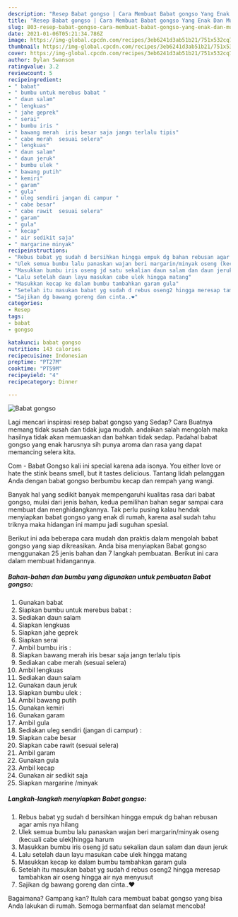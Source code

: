 ```yaml
---
description: "Resep Babat gongso | Cara Membuat Babat gongso Yang Enak Dan Mudah"
title: "Resep Babat gongso | Cara Membuat Babat gongso Yang Enak Dan Mudah"
slug: 803-resep-babat-gongso-cara-membuat-babat-gongso-yang-enak-dan-mudah
date: 2021-01-06T05:21:34.786Z
image: https://img-global.cpcdn.com/recipes/3eb6241d3ab51b21/751x532cq70/babat-gongso-foto-resep-utama.jpg
thumbnail: https://img-global.cpcdn.com/recipes/3eb6241d3ab51b21/751x532cq70/babat-gongso-foto-resep-utama.jpg
cover: https://img-global.cpcdn.com/recipes/3eb6241d3ab51b21/751x532cq70/babat-gongso-foto-resep-utama.jpg
author: Dylan Swanson
ratingvalue: 3.2
reviewcount: 5
recipeingredient:
- " babat"
- " bumbu untuk merebus babat "
- " daun salam"
- " lengkuas"
- " jahe geprek"
- " serai"
- " bumbu iris "
- " bawang merah  iris besar saja jangn terlalu tipis"
- " cabe merah  sesuai selera"
- " lengkuas"
- " daun salam"
- " daun jeruk"
- " bumbu ulek "
- " bawang putih"
- " kemiri"
- " garam"
- " gula"
- " uleg sendiri jangan di campur "
- " cabe besar"
- " cabe rawit  sesuai selera"
- " garam"
- " gula"
- " kecap"
- " air sedikit saja"
- " margarine minyak"
recipeinstructions:
- "Rebus babat yg sudah d bersihkan hingga empuk dg bahan rebusan agar amis nya hilang"
- "Ulek semua bumbu lalu panaskan wajan beri margarin/minyak oseng (kecuali cabe ulek)hingga harum"
- "Masukkan bumbu iris oseng jd satu sekalian daun salam dan daun jeruk"
- "Lalu setelah daun layu masukan cabe ulek hingga matang"
- "Masukkan kecap ke dalam bumbu tambahkan garam gula"
- "Setelah itu masukan babat yg sudah d rebus oseng2 hingga meresap tambahkan air oseng hingga air nya menyusut"
- "Sajikan dg bawang goreng dan cinta..❤"
categories:
- Resep
tags:
- babat
- gongso

katakunci: babat gongso 
nutrition: 143 calories
recipecuisine: Indonesian
preptime: "PT27M"
cooktime: "PT59M"
recipeyield: "4"
recipecategory: Dinner

---
```



![Babat gongso](https://img-global.cpcdn.com/recipes/3eb6241d3ab51b21/751x532cq70/babat-gongso-foto-resep-utama.jpg)

Lagi mencari inspirasi resep babat gongso yang Sedap? Cara Buatnya memang tidak susah dan tidak juga mudah. andaikan salah mengolah maka hasilnya tidak akan memuaskan dan bahkan tidak sedap. Padahal babat gongso yang enak harusnya sih punya aroma dan rasa yang dapat memancing selera kita.

Com - Babat Gongso kali ini special karena ada isonya. You either love or hate the stink beans smell, but it tastes delicious. Tantang lidah pelanggan Anda dengan babat gongso berbumbu kecap dan rempah yang wangi.

Banyak hal yang sedikit banyak mempengaruhi kualitas rasa dari babat gongso, mulai dari jenis bahan, kedua pemilihan bahan segar sampai cara membuat dan menghidangkannya. Tak perlu pusing kalau hendak menyiapkan babat gongso yang enak di rumah, karena asal sudah tahu triknya maka hidangan ini mampu jadi suguhan spesial.


Berikut ini ada beberapa cara mudah dan praktis dalam mengolah babat gongso yang siap dikreasikan. Anda bisa menyiapkan Babat gongso menggunakan 25 jenis bahan dan 7 langkah pembuatan. Berikut ini cara dalam membuat hidangannya.

<!--inarticleads1-->

##### Bahan-bahan dan bumbu yang digunakan untuk pembuatan Babat gongso:

1. Gunakan  babat
1. Siapkan  bumbu untuk merebus babat :
1. Sediakan  daun salam
1. Siapkan  lengkuas
1. Siapkan  jahe geprek
1. Siapkan  serai
1. Ambil  bumbu iris :
1. Siapkan  bawang merah  iris besar saja jangn terlalu tipis
1. Sediakan  cabe merah  (sesuai selera)
1. Ambil  lengkuas
1. Sediakan  daun salam
1. Gunakan  daun jeruk
1. Siapkan  bumbu ulek :
1. Ambil  bawang putih
1. Gunakan  kemiri
1. Gunakan  garam
1. Ambil  gula
1. Sediakan  uleg sendiri (jangan di campur) :
1. Siapkan  cabe besar
1. Siapkan  cabe rawit  (sesuai selera)
1. Ambil  garam
1. Gunakan  gula
1. Ambil  kecap
1. Gunakan  air sedikit saja
1. Siapkan  margarine /minyak




<!--inarticleads2-->

##### Langkah-langkah menyiapkan Babat gongso:

1. Rebus babat yg sudah d bersihkan hingga empuk dg bahan rebusan agar amis nya hilang
1. Ulek semua bumbu lalu panaskan wajan beri margarin/minyak oseng (kecuali cabe ulek)hingga harum
1. Masukkan bumbu iris oseng jd satu sekalian daun salam dan daun jeruk
1. Lalu setelah daun layu masukan cabe ulek hingga matang
1. Masukkan kecap ke dalam bumbu tambahkan garam gula
1. Setelah itu masukan babat yg sudah d rebus oseng2 hingga meresap tambahkan air oseng hingga air nya menyusut
1. Sajikan dg bawang goreng dan cinta..❤




Bagaimana? Gampang kan? Itulah cara membuat babat gongso yang bisa Anda lakukan di rumah. Semoga bermanfaat dan selamat mencoba!
